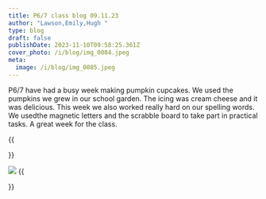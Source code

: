 ```yaml
---
title: P6/7 class blog 09.11.23
author: "Lawson,Emily,Hugh "
type: blog
draft: false
publishDate: 2023-11-10T09:58:25.361Z
cover_photo: /i/blog/img_0084.jpeg
meta:
  image: /i/blog/img_0085.jpeg
---
```

P6/7 have had a busy week making pumpkin cupcakes. We used the pumpkins we grew in our school garden. The icing was cream cheese and it was delicious. This week we also worked really hard on our spelling words. We usedthe magnetic letters and the scrabble board to take part in practical tasks. A great week for the class. 

{{<aside side="right">}}


![](/i/blog/img_1467.jpeg)
{{</aside>}}